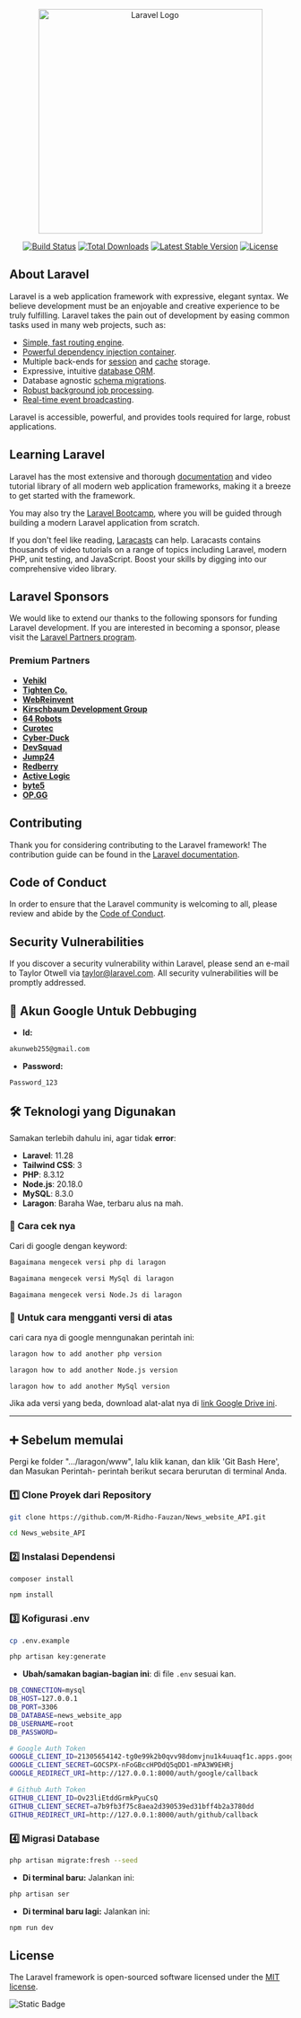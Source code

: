 <p align="center"><a href="https://laravel.com" target="_blank"><img src="https://raw.githubusercontent.com/laravel/art/master/logo-lockup/5%20SVG/2%20CMYK/1%20Full%20Color/laravel-logolockup-cmyk-red.svg" width="400" alt="Laravel Logo"></a></p>

<p align="center">
<a href="https://github.com/laravel/framework/actions"><img src="https://github.com/laravel/framework/workflows/tests/badge.svg" alt="Build Status"></a>
<a href="https://packagist.org/packages/laravel/framework"><img src="https://img.shields.io/packagist/dt/laravel/framework" alt="Total Downloads"></a>
<a href="https://packagist.org/packages/laravel/framework"><img src="https://img.shields.io/packagist/v/laravel/framework" alt="Latest Stable Version"></a>
<a href="https://packagist.org/packages/laravel/framework"><img src="https://img.shields.io/packagist/l/laravel/framework" alt="License"></a>
</p>

## About Laravel

Laravel is a web application framework with expressive, elegant syntax. We believe development must be an enjoyable and creative experience to be truly fulfilling. Laravel takes the pain out of development by easing common tasks used in many web projects, such as:

-   [Simple, fast routing engine](https://laravel.com/docs/routing).
-   [Powerful dependency injection container](https://laravel.com/docs/container).
-   Multiple back-ends for [session](https://laravel.com/docs/session) and [cache](https://laravel.com/docs/cache) storage.
-   Expressive, intuitive [database ORM](https://laravel.com/docs/eloquent).
-   Database agnostic [schema migrations](https://laravel.com/docs/migrations).
-   [Robust background job processing](https://laravel.com/docs/queues).
-   [Real-time event broadcasting](https://laravel.com/docs/broadcasting).

Laravel is accessible, powerful, and provides tools required for large, robust applications.

## Learning Laravel

Laravel has the most extensive and thorough [documentation](https://laravel.com/docs) and video tutorial library of all modern web application frameworks, making it a breeze to get started with the framework.

You may also try the [Laravel Bootcamp](https://bootcamp.laravel.com), where you will be guided through building a modern Laravel application from scratch.

If you don't feel like reading, [Laracasts](https://laracasts.com) can help. Laracasts contains thousands of video tutorials on a range of topics including Laravel, modern PHP, unit testing, and JavaScript. Boost your skills by digging into our comprehensive video library.

## Laravel Sponsors

We would like to extend our thanks to the following sponsors for funding Laravel development. If you are interested in becoming a sponsor, please visit the [Laravel Partners program](https://partners.laravel.com).

### Premium Partners

-   **[Vehikl](https://vehikl.com/)**
-   **[Tighten Co.](https://tighten.co)**
-   **[WebReinvent](https://webreinvent.com/)**
-   **[Kirschbaum Development Group](https://kirschbaumdevelopment.com)**
-   **[64 Robots](https://64robots.com)**
-   **[Curotec](https://www.curotec.com/services/technologies/laravel/)**
-   **[Cyber-Duck](https://cyber-duck.co.uk)**
-   **[DevSquad](https://devsquad.com/hire-laravel-developers)**
-   **[Jump24](https://jump24.co.uk)**
-   **[Redberry](https://redberry.international/laravel/)**
-   **[Active Logic](https://activelogic.com)**
-   **[byte5](https://byte5.de)**
-   **[OP.GG](https://op.gg)**

## Contributing

Thank you for considering contributing to the Laravel framework! The contribution guide can be found in the [Laravel documentation](https://laravel.com/docs/contributions).

## Code of Conduct

In order to ensure that the Laravel community is welcoming to all, please review and abide by the [Code of Conduct](https://laravel.com/docs/contributions#code-of-conduct).

## Security Vulnerabilities

If you discover a security vulnerability within Laravel, please send an e-mail to Taylor Otwell via [taylor@laravel.com](mailto:taylor@laravel.com). All security vulnerabilities will be promptly addressed.

## 🦠 Akun Google Untuk Debbuging

- **Id:**
```bash
akunweb255@gmail.com
```
- **Password:**
```bash
Password_123
```

## 🛠️ Teknologi yang Digunakan

Samakan terlebih dahulu ini, agar tidak **error**:

-   **Laravel**: 11.28
-   **Tailwind CSS**: 3
-   **PHP**: 8.3.12
-   **Node.js**: 20.18.0
-   **MySQL**: 8.3.0
-   **Laragon**: Baraha Wae, terbaru alus na mah.

### 🤖 Cara cek nya

Cari di google dengan keyword:

```bash
Bagaimana mengecek versi php di laragon
```

```bash
Bagaimana mengecek versi MySql di laragon
```

```bash
Bagaimana mengecek versi Node.Js di laragon
```

### 👾 Untuk cara mengganti versi di atas

cari cara nya di google menngunakan perintah ini:

```bash
laragon how to add another php version
```

```bash
laragon how to add another Node.js version
```

```bash
laragon how to add another MySql version
```

Jika ada versi yang beda, download alat-alat nya di [link Google Drive ini](https://drive.google.com/drive/u/2/folders/1vTMnaYzjjx-OneLvWd6MSWwhzj2SkoRr).

---

## ➕ Sebelum memulai

Pergi ke folder ".../laragon/www", lalu klik kanan, dan klik 'Git Bash Here', dan Masukan Perintah- perintah berikut secara berurutan di terminal Anda.

### 1️⃣ Clone Proyek dari Repository

```bash
git clone https://github.com/M-Ridho-Fauzan/News_website_API.git
```

```bash
cd News_website_API
```

### 2️⃣ Instalasi Dependensi

```bash
composer install
```

```bash
npm install
```

### 3️⃣ Kofigurasi .env

```bash
cp .env.example
```

```bash
php artisan key:generate
```

-   **Ubah/samakan bagian-bagian ini**: di file `.env` sesuai kan.

```bash
DB_CONNECTION=mysql
DB_HOST=127.0.0.1
DB_PORT=3306
DB_DATABASE=news_website_app
DB_USERNAME=root
DB_PASSWORD=

# Google Auth Token
GOOGLE_CLIENT_ID=21305654142-tg0e99k2b0qvv98domvjnu1k4uuaqf1c.apps.googleusercontent.com
GOOGLE_CLIENT_SECRET=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
GOOGLE_REDIRECT_URI=http://127.0.0.1:8000/auth/google/callback

# Github Auth Token
GITHUB_CLIENT_ID=Ov23liEtddGrmkPyuCsQ
GITHUB_CLIENT_SECRET=a7b9fb3f75c8aea2d390539ed31bff4b2a3780dd
GITHUB_REDIRECT_URI=http://127.0.0.1:8000/auth/github/callback
```

### 4️⃣ Migrasi Database

```bash
php artisan migrate:fresh --seed
```

-   **Di terminal baru:** Jalankan ini:

```bash
php artisan ser
```

-   **Di terminal baru lagi:** Jalankan ini:

```bash
npm run dev
```

## License

The Laravel framework is open-sourced software licensed under the [MIT license](https://opensource.org/licenses/MIT).

![Static Badge](https://img.shields.io/badge/build-pakyuu-brightgreen?style=plastic&logo=aral&logoColor=gray&label=Aya%20error%20keneh%20wae%3F%3F!&labelColor=white&color=red)
